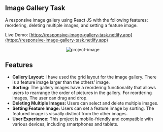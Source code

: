 ## Image Gallery Task

A responsive image gallery using React JS with the following features: reordering, deleting multiple images, and setting a feature image.

Live Demo: [https://responsive-image-gallery-task.netlify.app](https://responsive-image-gallery-task.netlify.app)

<p align="center"><img src="https://i.imgur.com/XcnJcyl.png" alt="project-image"></p>

## Features
 - <b>Gallery Layout:</b> I have used the grid layout for the image gallery. There is a feature image larger than the others' image.
 - <b>Sorting:</b> The gallery images have a reordering functionality that allows users to rearrange the order of pictures in the gallery. For reordering images, The user can drag and drop.
 - <b>Deleting Multiple Images:</b> Users can select and delete multiple images.
 - <b>Setting Feature Image:</b> Users can set a feature image by sorting. The featured image is visually distinct from the other images.
 - <b>User Experience:</b> This project is mobile-friendly and compatible with various devices, including smartphones and tablets.